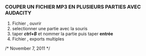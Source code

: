 
### COUPER UN FICHIER MP3 EN PLUSIEURS PARTIES AVEC AUDACITY


1. Fichier , ouvrir
2. selectionner une partie avec la souris
3. taper ***ctrl+B*** et nommer la partie puis taper **entrée**
4. Fichier , exports multiples


/* November 7, 2011 */